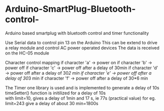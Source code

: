 # Arduino-SmartPlug-Bluetooth-control-
Arduino based smartplug with bluetooth control and timer functionality

 Use Serial data to control pin 13 on the Arduino
 This can be extend to drive a relay module and control AC power operated devices
 The data is received on the HC-05 module
 
Character control mapping
  if character  'a' -> power on
  if character  'b' -> power off
  if character  'c' -> power off after a delay of 30min 
  if character  'd' -> power off after a delay of 30*2 min
  if character  'e' -> power off after a delay of 30*3 min
  if character  'f' -> power off after a delay of 30*6 min
  
 The Timer one library is used and is implemented to generate a delay of 10s        
      timeSetter() function is initilized for a delay of 10s    
      with limit=10, gives a delay of 1min and 17 s, ie 77s (practical value)
      for eg. limit=243 give a delay of about 30 min=1800s
 

